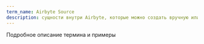 ```yaml
---
term_name: Airbyte Source
description: сущности внутри Airbyte, которые можно создать вручную или по API
---
```


Подробное описание термина и примеры